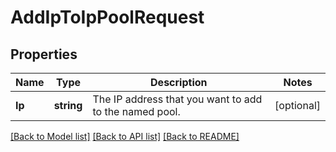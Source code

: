 # AddIpToIpPoolRequest

## Properties

Name | Type | Description | Notes
------------ | ------------- | ------------- | -------------
**Ip** | **string** | The IP address that you want to add to the named pool. |[optional] 

[[Back to Model list]](../README.md#documentation-for-models) [[Back to API list]](../README.md#documentation-for-api-endpoints) [[Back to README]](../README.md)


